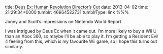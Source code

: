 title: [Deus Ex: Human Revolution Director’s Cut](http://www.nintendoworldreport.com/impressions/33669)
date: 2013-04-02
time: 21:29:34+0000
tumblr: 46964522731
tumblrType: link
%%%

Jonny and Scott’s impressions on Nintendo World Report

I was intrigued by Deus Ex when it came out. I’m more likely to buy a Wii U than an Xbox 360, so maybe I’ll be able to play it. I’m getting a Resident Evil 4 feeling from this, which is my favourite Wii game, so I hope this turns out similarly.
